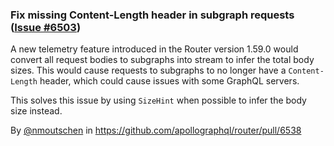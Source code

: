 ### Fix missing Content-Length header in subgraph requests ([Issue #6503](https://github.com/apollographql/router/issues/6503))

A new telemetry feature introduced in the Router version 1.59.0 would convert all request bodies to subgraphs into stream to infer the total body sizes. This would cause requests to subgraphs to no longer have a `Content-Length` header, which could cause issues with some GraphQL servers.

This solves this issue by using `SizeHint` when possible to infer the body size instead.

By [@nmoutschen](https://github.com/nmoutschen) in https://github.com/apollographql/router/pull/6538
